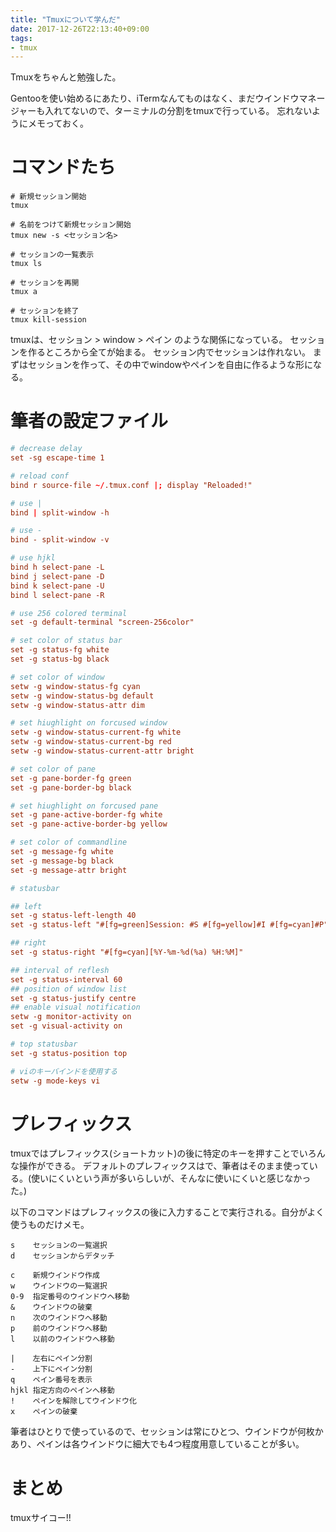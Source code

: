 ```yaml
---
title: "Tmuxについて学んだ"
date: 2017-12-26T22:13:40+09:00
tags:
- tmux
---
```


Tmuxをちゃんと勉強した。

<!--more-->

Gentooを使い始めるにあたり、iTermなんてものはなく、まだウインドウマネージャーも入れてないので、ターミナルの分割をtmuxで行っている。
忘れないようにメモっておく。

# コマンドたち

```
# 新規セッション開始
tmux

# 名前をつけて新規セッション開始
tmux new -s <セッション名>

# セッションの一覧表示
tmux ls

# セッションを再開
tmux a

# セッションを終了
tmux kill-session
```

tmuxは、セッション > window > ペイン のような関係になっている。
セッションを作るところから全てが始まる。
セッション内でセッションは作れない。
まずはセッションを作って、その中でwindowやペインを自由に作るような形になる。

# 筆者の設定ファイル

```~/.tmux.conf
# decrease delay
set -sg escape-time 1

# reload conf
bind r source-file ~/.tmux.conf |; display "Reloaded!"

# use |
bind | split-window -h

# use -
bind - split-window -v

# use hjkl
bind h select-pane -L
bind j select-pane -D
bind k select-pane -U
bind l select-pane -R

# use 256 colored terminal
set -g default-terminal "screen-256color"

# set color of status bar
set -g status-fg white
set -g status-bg black

# set color of window
setw -g window-status-fg cyan
setw -g window-status-bg default
setw -g window-status-attr dim

# set hiughlight on forcused window
setw -g window-status-current-fg white
setw -g window-status-current-bg red
setw -g window-status-current-attr bright

# set color of pane
set -g pane-border-fg green
set -g pane-border-bg black

# set hiughlight on forcused pane
set -g pane-active-border-fg white
set -g pane-active-border-bg yellow

# set color of commandline
set -g message-fg white
set -g message-bg black
set -g message-attr bright

# statusbar

## left
set -g status-left-length 40
set -g status-left "#[fg=green]Session: #S #[fg=yellow]#I #[fg=cyan]#P"

## right
set -g status-right "#[fg=cyan][%Y-%m-%d(%a) %H:%M]"

## interval of reflesh
set -g status-interval 60
## position of window list
set -g status-justify centre
## enable visual notification
setw -g monitor-activity on
set -g visual-activity on

# top statusbar
set -g status-position top

# viのキーバインドを使用する
setw -g mode-keys vi
```


# プレフィックス

tmuxではプレフィックス(ショートカット)の後に特定のキーを押すことでいろんな操作ができる。
デフォルトのプレフィックスは<C-b>で、筆者はそのまま使っている。(使いにくいという声が多いらしいが、そんなに使いにくいと感じなかった。)

以下のコマンドはプレフィックスの後に入力することで実行される。自分がよく使うものだけメモ。

```
s    セッションの一覧選択
d    セッションからデタッチ
```

```
c    新規ウインドウ作成
w    ウインドウの一覧選択
0-9  指定番号のウインドウへ移動
&    ウインドウの破棄
n    次のウインドウへ移動
p    前のウインドウへ移動
l    以前のウインドウへ移動
```

```
|    左右にペイン分割
-    上下にペイン分割
q    ペイン番号を表示
hjkl 指定方向のペインへ移動
!    ペインを解除してウインドウ化
x    ペインの破棄
```

筆者はひとりで使っているので、セッションは常にひとつ、ウインドウが何枚かあり、ペインは各ウインドウに細大でも4つ程度用意していることが多い。

# まとめ
tmuxサイコー!!
